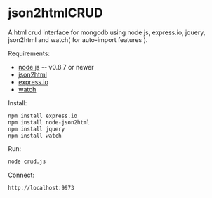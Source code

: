 json2htmlCRUD
=============

A html crud interface for mongodb using node.js, express.io, jquery, json2html and watch( for auto-import features ).


Requirements:

* [node.js](http://nodejs.org/) -- v0.8.7 or newer
* [json2html](http://json2html.com/)
* [express.io](https://github.com/techpines/express.io)
* [watch](https://github.com/mikeal/watch)


Install:
```bash
npm install express.io
npm install node-json2html
npm install jquery
npm install watch
```
Run:
```bash
node crud.js
```
Connect:
```bash
http://localhost:9973
```


